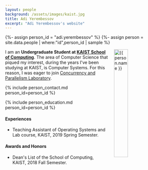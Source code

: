 ```yaml
---
layout: people
background: /assets/images/kaist.jpg
title: Adi Yerembessov
excerpt: "Adi Yerembessov's website"
---
```


{%- assign person_id = "adi.yerembessov" %}
{%- assign person = site.data.people | where:"id",person_id | sample %}

<img align="right" style="width: 30%; padding-left: 3%;" src="{{ site.baseurl }}/assets/images/people/adi.yerembessov.jpg" alt="{{ person.name }}">
	
I am an **Undergraduate Student at [KAIST School of Computing](https://cs.kaist.ac.kr)**. The area of Computer Science that piqued my interest, during the years I've been studying at KAIST, is Computer Systems. For this reason, I was eager to join [Concurrency and Parallelism Laboratory](https://cp.kaist.ac.kr).

{% include person_contact.md person_id=person_id %}


{% include person_education.md person_id=person_id %}

#### Experiences

- Teaching Assistant of Operating Systems and Lab course, KAIST, 2019 Spring Semester.


#### Awards and Honors

- Dean's List of the School of Computing, KAIST, 2018 Fall Semester.

